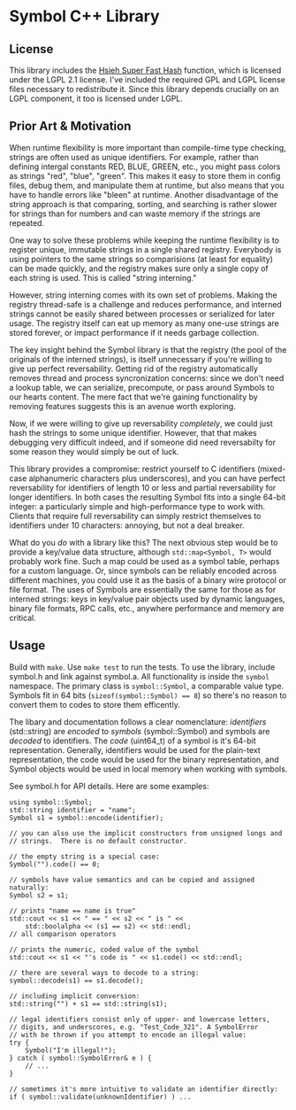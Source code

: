 Symbol C++ Library
==================

License
-------
This library includes the [Hsieh Super Fast Hash][HSFH] function, which is
licensed under the LGPL 2.1 license.  I've included the required GPL and LGPL
license files necessary to redistribute it. Since this library depends
crucially on an LGPL component, it too is licensed under LGPL.

[HSFH]: http://www.azillionmonkeys.com/qed/hash.html

Prior Art & Motivation
----------------------
When runtime flexibility is more important than compile-time type checking,
strings are often used as unique identifiers. For example, rather than
defining intergal constants RED, BLUE, GREEN, etc., you might pass colors
as strings "red", "blue", "green". This makes it easy to store them in config
files, debug them, and manipulate them at runtime, but also means that you have to
handle errors like "bleen" at runtime. Another disadvantage of the string approach
is that comparing, sorting, and searching is rather slower for strings than
for numbers and can waste memory if the strings are repeated.

One way to solve these problems while keeping the runtime flexibility is
to register unique, immutable strings in a single shared registry. Everybody
is using pointers to the same strings so comparisions (at least for equality)
can be made quickly, and the registry makes sure only a single copy of each
string is used. This is called "string interning."

However, string interning comes with its own set of problems. Making the
registry thread-safe is a challenge and reduces performance, and interned 
strings cannot be easily shared between processes or serialized for later 
usage. The registry itself can eat up memory as many one-use strings are 
stored forever, or impact performance if it needs garbage collection.

The key insight behind the Symbol library is that the registry (the pool of the
originals of the interned strings), is itself unnecessary if you're willing
to give up perfect reversability. Getting rid of the registry automatically
removes thread and process syncronization concerns: since we don't need a lookup
table, we can serialize, precompute, or pass around Symbols to our hearts
content. The mere fact that we're gaining functionality by removing features 
suggests this is an avenue worth exploring.

Now, if we were willing to give up reversability *completely*, we could just 
hash the strings to some unique identifier. However, that that makes debugging 
very difficult indeed, and if someone did need reversabilty for some reason
they would simply be out of luck.

This library provides a compromise: restrict yourself to C identifiers
(mixed-case alphanumeric characters plus underscores), and you can have perfect
reversability for identifiers of length 10 or less and partial reversability for
longer identifiers. In both cases the resulting Symbol fits into a single
64-bit integer: a particularly simple and high-performance type to work with.
Clients that require full reversability can simply restrict themselves to
identifiers under 10 characters: annoying, but not a deal breaker.

What do you *do* with a library like this?  The next obvious step would be to
provide a key/value data structure, although `std::map<Symbol, T>` would
probably work fine. Such a map could be used as a symbol table, perhaps for a
custom language. Or, since symbols can be reliably encoded across different
machines, you could use it as the basis of a binary wire protocol or file
format. The uses of Symbols are essentially the same for those as for interned
strings: keys in key/value pair objects used by dynamic languages, binary file
formats, RPC calls, etc., anywhere performance and memory are critical.

Usage
-----
Build with `make`. Use `make test` to run the tests. To use the library,
include symbol.h and link against symbol.a. All functionality is inside
the `symbol` namespace. The primary class is `symbol::Symbol`, a comparable
value type. Symbols fit in 64 bits (`sizeof(symbol::Symbol) == 8`) so there's
no reason to convert them to codes to store them efficently.

The libary and documentation follows a clear nomenclature: *identifiers*
(std::string) are *encoded* to *symbols* (symbol::Symbol) and symbols are
*decoded* to identifiers. The *code* (uint64_t) of a symbol is it's 64-bit 
representation. Generally, identifiers would be used for the plain-text
representation, the code would be used for the binary representation, and
Symbol objects would be used in local memory when working with symbols.

See symbol.h for API details. Here are some examples:

    using symbol::Symbol;
    std::string identifier = "name";
    Symbol s1 = symbol::encode(identifier);

    // you can also use the implicit constructors from unsigned longs and 
    // strings.  There is no default constructor. 
    
    // the empty string is a special case:
    Symbol("").code() == 0;

    // symbols have value semantics and can be copied and assigned naturally:
    Symbol s2 = s1; 

    // prints "name == name is true"
    std::cout << s1 << " == " << s2 << " is " << 
        std::boolalpha << (s1 == s2) << std::endl;
    // all comparison operators 

    // prints the numeric, coded value of the symbol
    std::cout << s1 << "'s code is " << s1.code() << std::endl;

    // there are several ways to decode to a string:
    symbol::decode(s1) == s1.decode();

    // including implicit conversion:
    std::string("") + s1 == std::string(s1);

    // legal identifiers consist only of upper- and lowercase letters,
    // digits, and underscores, e.g. "Test_Code_321". A SymbolError
    // with be thrown if you attempt to encode an illegal value:
    try { 
        Symbol("I'm illegal!");
    } catch ( symbol::SymbolError& e ) {
        // ...
    }

    // sometimes it's more intuitive to validate an identifier directly:
    if ( symbol::validate(unknownIdentifier) ) ...

